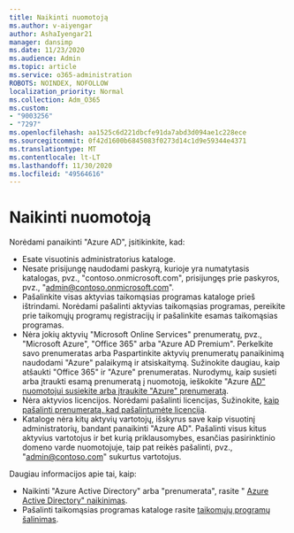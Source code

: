 ```yaml
---
title: Naikinti nuomotoją
ms.author: v-aiyengar
author: AshaIyengar21
manager: dansimp
ms.date: 11/23/2020
ms.audience: Admin
ms.topic: article
ms.service: o365-administration
ROBOTS: NOINDEX, NOFOLLOW
localization_priority: Normal
ms.collection: Adm_O365
ms.custom:
- "9003256"
- "7297"
ms.openlocfilehash: aa1525c6d221dbcfe91da7abd3d094ae1c228ece
ms.sourcegitcommit: 0f42d1600b6845083f0273d14c1d9e59344e4371
ms.translationtype: MT
ms.contentlocale: lt-LT
ms.lasthandoff: 11/30/2020
ms.locfileid: "49564616"
---
```

# <a name="delete-tenant"></a>Naikinti nuomotoją

Norėdami panaikinti "Azure AD", įsitikinkite, kad:
- Esate visuotinis administratorius kataloge.
- Nesate prisijungę naudodami paskyrą, kurioje yra numatytasis katalogas, pvz., "contoso.onmicrosoft.com", prisijungęs prie paskyros, pvz., "admin@contoso.onmicrosoft.com".
- Pašalinkite visas aktyvias taikomąsias programas kataloge prieš ištrindami. Norėdami pašalinti aktyvias taikomąsias programas, pereikite prie taikomųjų programų registracijų ir pašalinkite esamas taikomąsias programas.
- Nėra jokių aktyvių "Microsoft Online Services" prenumeratų, pvz., "Microsoft Azure", "Office 365" arba "Azure AD Premium". Perkelkite savo prenumeratas arba Paspartinkite aktyvių prenumeratų panaikinimą naudodami "Azure" palaikymą ir atsiskaitymą. Sužinokite daugiau, kaip atšaukti "Office 365" ir "Azure" prenumeratas. Nurodymų, kaip susieti arba įtraukti esamą prenumeratą į nuomotoją, ieškokite "Azure [AD" nuomotojui susiekite arba įtraukite "Azure" prenumeratą](https://docs.microsoft.com/azure/active-directory/fundamentals/active-directory-how-subscriptions-associated-directory).
- Nėra aktyvios licencijos. Norėdami pašalinti licencijas, Sužinokite, [kaip pašalinti prenumeratą, kad pašalintumėte licenciją](https://docs.microsoft.com/azure/active-directory/enterprise-users/directory-delete-howto#delete-a-subscription).
- Kataloge nėra kitų aktyvių vartotojų, išskyrus save kaip visuotinį administratorių, bandant panaikinti "Azure AD". Pašalinti visus kitus aktyvius vartotojus ir bet kurią priklausomybes, esančias pasirinktinio domeno varde nuomotojuje, taip pat reikės pašalinti, pvz., "admin@contoso.com" sukurtus vartotojus.

Daugiau informacijos apie tai, kaip:
- Naikinti "Azure Active Directory" arba "prenumerata", rasite " [Azure Active Directory" naikinimas](https://docs.microsoft.com/azure/active-directory/users-groups-roles/directory-delete-howto).
- Pašalinti taikomąsias programas kataloge rasite [taikomųjų programų šalinimas](https://docs.microsoft.com/azure/active-directory/develop/quickstart-remove-app). 
